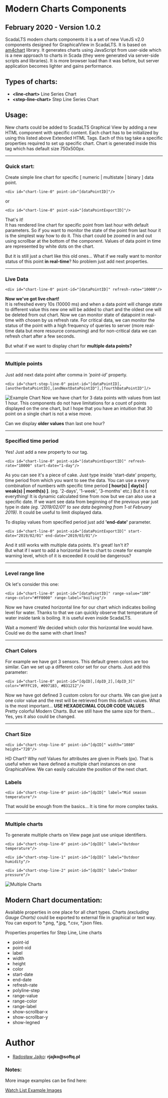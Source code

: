 # Modern Charts Components
## February 2020 - Version 1.0.2 
ScadaLTS modern charts components it is a set of new VueJS v2.0 components designed for GraphicalView in ScadaLTS. It is based on [am4chart](https://www.amcharts.com/) library. It generates charts using JavaScript from user-side which is a new approach to charts in Scada (they were generated via server-side scripts and libraries). It is more browser load than it was before, but server application becomes lighter and gains performance. 

## Types of charts:
- __\<line-chart>__ Line Series Chart
- __\<step-line-chart>__ Step Line Series Chart

## Usage:
New charts could be added to ScadaLTS Graphical View by adding a new HTML component with specific content. Each chart has to be initialized by using this listed above Extended HTML Tags. Each of this tag take a specific properties required to set up specific chart. Chart is generated inside this tag which has default size 750x500px.
***
### Quick start:
Create simple line chart for specific [ numeric | multistate | binary ] data point. 
```
<div id="chart-line-0" point-id="[dataPointID]"/>
```

or

```
<div id="chart-line-0" point-xid="[dataPointExportID]"/>
```

That's it!\
It has rendered line chart for specific point from last hour with default parameters. So if you want to monitor the state of the point from last hour it is the simplest way how to do it. This chart could be zoomed in and out using scrollbar at the bottom of the component. Values of data point in time are represented by white dots on the chart.

But it is still just a chart like this old ones... What if we really want to monitor status of this point __in real-time__? No problem just add next properties. 
***
### Live Data
```
<div id="chart-line-0" point-id="[dataPointID]" refresh-rate="10000"/>
```
__Now we've got live chart!__\
It is refreshed every 10s (10000 ms) and when a data point will change state to different value this new one will be added to chart and the oldest one will be deleted from out chart. Now we can monitor state of datapoint in real-time with chosen by us refresh rate. For critical data, we can monitor the status of the point with a high frequency of queries to server (more real-time data but more resource consuming) and for non-critical data we can refresh chart after a few seconds. 

But what if we want to display chart for __multiple data points?__
***
### Multiple points
Just add next data point after comma in _'point-id'_ property. 
```
<div id="chart-step-line-0" point-id="[dataPointID],[anotherDataPointID],[andNextDataPointID"],[fourthDataPointID"]/>
```
![Example Chart](../../assets/doc/watch_list/MWL_4-DataPoints.gif)
Now we have chart for 3 data points with values from last 1 hour. This components do not have limitations for a count of points displayed on the one chart, but I hope that you have an intuition that 30 point on a single chart is not a wise move.  

Can we display __older values__ than last one hour?
***
### Specified time period
Yes! Just add a new property to our tag.
```
<div id="chart-line-0" point-xid="[dataPointExportID]" refresh-rate="10000" start-date="1-day"/>
```
As you can see it's a piece of cake. Just type inside 'start-date' property, time period from which you want to see the data. You can use a every combination of numbers with specific time period __[ hour(s) | day(s) | weak(s) | month(s) ]__. (eg. '2-days', '1-week', '3-months' etc.) But it is not everything! It is dynamic calculated time from now but we can also use a specific date. If we want see data from beginning of the previous year just type in date _(eg. '2019/02/01' to see data beginning  from 1-st February 2019)_. It could be useful to limit displayed data. 

To display values from specified period just add __'end-date'__ parameter. 
```
<div id="chart-line-0" point-xid="[dataPointExportID]" start-date="2019/02/01" end-date="2019/03/01"/>
```
And it still works with multiple data points. It's great! Isn't it? \
But what if I want to add a horizontal line to chart to create for example warning level, which of it is exceeded it could be dangerous? 
***
### Level range line
Ok let's consider this one:
```
<div id="chart-line-0" point-id="[dataPointID]" range-value="100" range-color="#FF0000" range-label="boiling"/>
```
Now we have created horizontal line for our chart which indicates boiling level for water. Thanks to that we can quickly observe that temperature of water inside tank is boiling. It is useful  even inside ScadaLTS.

Wait a moment! We decided which color this horizontal line would have. Could we do the same with chart lines? 
***
### Chart Colors
For example we have got 3 sensors. This default green colors are too similar. Can we set up a different color set for our charts. Just add this parameter: 
```
<div id="chart-line-0" point-id="[dpID],[dpID_2],[dpID_3]" color="#FFFC19, #0971B3, #B31212"/>
```
Now we have got defined 3 custom colors for our charts. We can give just a one color value and the rest will be retrieved from this default values. What is the most important... __USE HEXADECIMAL COLOR CODE VALUES__\
Pretty colorful Modern Charts. But we still have the same size for them... Yes, yes it also could be changed. 
***
### Chart Size
```
<div id="chart-step-line-0" point-id="[dpID]" width="1080" height="720"/>
```
HD Chart? Why not! Values for attributes are given in Pixels (px). That is useful when we have defined a multiple chart instances on one GraphicalView. We can easily calculate the position of the next chart. 

### Labels
```
<div id="chart-step-line-0" point-id="[dpID]" label="Mid season temperature"/>
```

That would be enough from the basics... It is time for more complex tasks.
***
### Multiple charts
To generate multiple charts on View page just use unique identifiers. 
```
<div id="chart-step-line-0" point-id="[dpID]" label="Outdoor temperature"/>

<div id="chart-step-line-1" point-id="[dpID]" label="Outdoor humidity"/>

<div id="chart-step-line-2" point-id="[dpID]" label="Indoor pressure"/>
```
![Multiple Charts](../../assets/doc/watch_list/MWL_CompareCharts.gif)

## Modern Chart documentation:
Available properties in one place for all chart types. Charts _(excluding Gauge Charts)_ could be exported to external file in graphical or text way. You can export to *.png, *.jpg, *.csv, *.json files. 

Properties properties for Step Line, Line charts 
- point-id
- point-xid
- label
- width
- height
- color
- start-date
- end-date
- refresh-rate
- polyline-step
- range-value
- range-color
- range-label
- show-scrollbar-x
- show-scrollbar-y
- show-legned

# Author

- [Radosław Jajko](https://github.com/radek2s): __rjajko@softq.pl__

### Notes:
 More image examples can be find here:

[Watch List Example Images](../../assets/doc/watch_list/)
